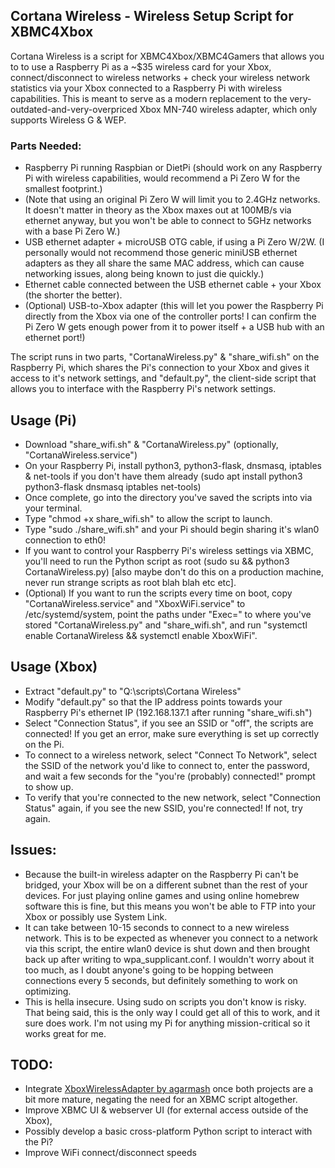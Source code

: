 ## Cortana Wireless - Wireless Setup Script for XBMC4Xbox

Cortana Wireless is a script for XBMC4Xbox/XBMC4Gamers that allows you to to use a Raspberry Pi as a ~$35 wireless card for your Xbox, connect/disconnect to wireless networks + check your wireless network statistics via your Xbox connected to a Raspberry Pi with wireless capabilities. This is meant to serve as a modern replacement to the very-outdated-and-very-overpriced Xbox MN-740 wireless adapter, which only supports Wireless G & WEP.

### Parts Needed:
- Raspberry Pi running Raspbian or DietPi (should work on any Raspberry Pi with wireless capabilities, would recommend a Pi Zero W for the smallest footprint.)
- (Note that using an original Pi Zero W will limit you to 2.4GHz networks. It doesn't matter in theory as the Xbox maxes out at 100MB/s via ethernet anyway, but you won't be able to connect to 5GHz networks with a base Pi Zero W.)
- USB ethernet adapter + microUSB OTG cable, if using a Pi Zero W/2W. (I personally would not recommend those generic miniUSB ethernet adapters as they all share the same MAC address, which can cause networking issues, along being known to just die quickly.)
- Ethernet cable connected between the USB ethernet cable + your Xbox (the shorter the better).
- (Optional) USB-to-Xbox adapter (this will let you power the Raspberry Pi directly from the Xbox via one of the controller ports! I can confirm the Pi Zero W gets enough power from it to power itself + a USB hub with an ethernet port!)

The script runs in two parts, "CortanaWireless.py" & "share_wifi.sh" on the Raspberry Pi, which shares the Pi's connection to your Xbox and gives it access to it's network settings, and "default.py", the client-side script that allows you to interface with the Raspberry Pi's network settings. 

## Usage (Pi)
- Download "share_wifi.sh" & "CortanaWireless.py" (optionally, "CortanaWireless.service")
- On your Raspberry Pi, install python3, python3-flask, dnsmasq, iptables & net-tools if you don't have them already (sudo apt install python3 python3-flask dnsmasq iptables net-tools)
- Once complete, go into the directory you've saved the scripts into via your terminal.
- Type "chmod +x share_wifi.sh" to allow the script to launch.
- Type "sudo ./share_wifi.sh" and your Pi should begin sharing it's wlan0 connection to eth0!
- If you want to control your Raspberry Pi's wireless settings via XBMC, you'll need to run the Python script as root (sudo su && python3 CortanaWireless.py) [also maybe don't do this on a production machine, never run strange scripts as root blah blah etc etc].
- (Optional) If you want to run the scripts every time on boot, copy "CortanaWireless.service" and "XboxWiFi.service" to /etc/systemd/system, point the paths under "Exec=" to where you've stored "CortanaWireless.py" and "share_wifi.sh", and run "systemctl enable CortanaWireless && systemctl enable XboxWiFi".

## Usage (Xbox)
- Extract "default.py" to "Q:\scripts\Cortana Wireless"
- Modify "default.py" so that the IP address points towards your Raspberry Pi's ethernet IP (192.168.137.1 after running "share_wifi.sh")
- Select "Connection Status", if you see an SSID or "off", the scripts are connected! If you get an error, make sure everything is set up correctly on the Pi.
- To connect to a wireless network, select "Connect To Network", select the SSID of the network you'd like to connect to, enter the password, and wait a few seconds for the "you're (probably) connected!" prompt to show up.
- To verify that you're connected to the new network, select "Connection Status" again, if you see the new SSID, you're connected! If not, try again.

## Issues:
- Because the built-in wireless adapter on the Raspberry Pi can't be bridged, your Xbox will be on a different subnet than the rest of your devices. For just playing online games and using online homebrew software this is fine, but this means you won't be able to FTP into your Xbox or possibly use System Link.
- It can take between 10-15 seconds to connect to a new wireless network. This is to be expected as whenever you connect to a network via this script, the entire wlan0 device is shut down and then brought back up after writing to wpa_supplicant.conf. I wouldn't worry about it too much, as I doubt anyone's going to be hopping between connections every 5 seconds, but definitely something to work on optimizing. 
- This is hella insecure. Using sudo on scripts you don't know is risky. That being said, this is the only way I could get all of this to work, and it sure does work. I'm not using my Pi for anything mission-critical so it works great for me.

## TODO:
- Integrate [XboxWirelessAdapter by agarmash](https://github.com/agarmash/XboxWirelessAdapter) once both projects are a bit more mature, negating the need for an XBMC script altogether.
- Improve XBMC UI & webserver UI (for external access outside of the Xbox),
- Possibly develop a basic cross-platform Python script to interact with the Pi?
- Improve WiFi connect/disconnect speeds
